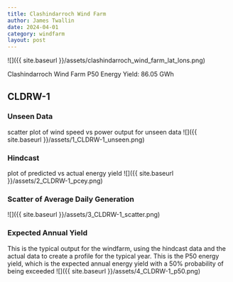 ```yaml
---
title: Clashindarroch Wind Farm
author: James Twallin
date: 2024-04-01
category: windfarm
layout: post
---
```

![]({{ site.baseurl }}/assets/clashindarroch_wind_farm_lat_lons.png)

Clashindarroch Wind Farm P50 Energy Yield: 86.05 GWh

CLDRW-1
-------------
### Unseen Data 
scatter plot of wind speed vs power output for unseen data
![]({{ site.baseurl }}/assets/1_CLDRW-1_unseen.png)
### Hindcast 
plot of predicted vs actual energy yield
![]({{ site.baseurl }}/assets/2_CLDRW-1_pcey.png)
### Scatter of Average Daily Generation 

![]({{ site.baseurl }}/assets/3_CLDRW-1_scatter.png)
### Expected Annual Yield 
This is the typical output for the windfarm, using the hindcast data and the actual data to create a profile for the typical year. This is the P50 energy yield, which is the expected annual energy yield with a 50% probability of being exceeded
![]({{ site.baseurl }}/assets/4_CLDRW-1_p50.png)

